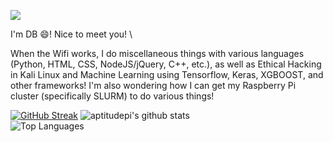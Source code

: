 <!--### Hi there 👋-->

<!--
**aptitudepi/aptitudepi** is a ✨ _special_ ✨ repository because its `README.md` (this file) appears on your GitHub profile.
![](https://komarev.com/ghpvc/?username=aptitudepi)
Here are some ideas to get you started:

- 🔭 I’m currently working on ...
- 🌱 I’m currently learning ...
- 👯 I’m looking to collaborate on ...
- 🤔 I’m looking for help with ...
- 💬 Ask me about ...
- 📫 How to reach me: ...
- 😄 Pronouns: ...
- ⚡ Fun fact: ...
-->

![](https://media.giphy.com/media/mW05nwEyXLP0Y/giphy.gif)

I'm DB 😄! Nice to meet you! \

When the Wifi works, I do miscellaneous things with various languages (Python, HTML, CSS, NodeJS/jQuery, C++, etc.), as well as Ethical Hacking in Kali Linux and Machine Learning using Tensorflow, Keras, XGBOOST, and other frameworks! I'm also wondering how I can get my Raspberry Pi cluster (specifically SLURM) to do various things!

[![GitHub Streak](https://github-readme-streak-stats.herokuapp.com?user=aptitudepi&theme=github-dark-blue&background=000000&ring=0003FF&fire=0003FF&currStreakNum=0003FF&sideLabels=0003FF&currStreakLabel=0003FF&stroke=0003FF&border=000000&dates=0003FF&sideNums=0003FF)](https://git.io/streak-stats)
![aptitudepi's github stats](https://github-readme-stats.vercel.app/api?username=aptitudepi&bg_color=000000&show_icons=true&&text_color=0000ff&title_color=0000ff&hide_border=true)
<br>
![Top Languages](https://github-readme-stats.vercel.app/api/top-langs/?username=aptitudepi&bg_color=000000&show_icons=true&&text_color=c0c0ff&title_color=ffffff&hide_border=true)
